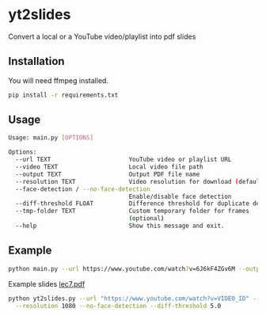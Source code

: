 # yt2slides

Convert a local or a YouTube video/playlist into pdf slides

## Installation

You will need ffmpeg installed.

```bash
pip install -r requirements.txt
```

## Usage

```bash
Usage: main.py [OPTIONS]

Options:
  --url TEXT                      YouTube video or playlist URL
  --video TEXT                    Local video file path
  --output TEXT                   Output PDF file name
  --resolution TEXT               Video resolution for download (default: 720p)
  --face-detection / --no-face-detection
                                  Enable/disable face detection
  --diff-threshold FLOAT          Difference threshold for duplicate detection
  --tmp-folder TEXT               Custom temporary folder for frames
                                  (optional)
  --help                          Show this message and exit.
```

## Example

```bash
python main.py --url https://www.youtube.com/watch?v=6J6kF4ZGv6M --output slides.pdf
```

Example slides [lec7.pdf](https://github.com/user-attachments/files/17450383/lec7.pdf)


```bash
python yt2slides.py --url "https://www.youtube.com/watch?v=VIDEO_ID" --output "slides.pdf" \
  --resolution 1080 --no-face-detection --diff-threshold 5.0
```
